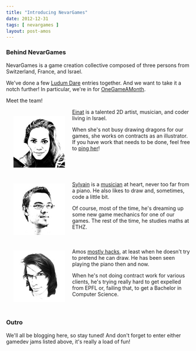 ```yaml
---
title: "Introducing NevarGames"
date: 2012-12-31
tags: [ nevargames ]
layout: post-amos
---
```


### Behind NevarGames

NevarGames is a game creation collective composed of three persons from Switzerland, France,
and Israel.

We've done a few [Ludum Dare](http://ludumdare.com/compo/author/nddrylliog) entries together.
And we want to take it a notch further! In particular, we're in for [OneGameAMonth](http://onegameamonth.com).

Meet the team!

<div style="float: left; padding: 20px;">
  <img src="img/einat.jpg?v2" style="width: 140px;">
</div>

[Einat](https://twitter.com/eschlagmann) is a talented 2D artist, musician, and coder living in Israel.

When she's not busy drawing dragons for our games, she works on contracts
as an illustrator. If you have work that needs to be done, feel free
to [ping her](https://twitter.com/eschlagmann)!

<div style="clear: both;"></div>

<div style="float: left; padding: 20px;">
  <img src="img/sylvain.jpg?v2" style="width: 140px;">
</div>

[Sylvain](https://twitter.com/bigsylvain) is a [musician](https://soundcloud.com/bigsylvain) at heart,
never too far from a piano. He also likes to draw and, sometimes, code
a little bit.

Of course, most of the time, he's dreaming up some new game mechanics for
one of our games. The rest of the time, he studies maths at ETHZ.

<div style="clear: both;"></div>

<div style="float: left; padding: 20px;">
  <img src="img/amos.jpg?v2" style="width: 140px;">
</div>

Amos [mostly hacks](http://amos.me/), at least when he doesn't try to pretend he can draw.
He has been seen playing the piano then and now.

When he's not doing contract work for various clients, he's trying really hard
to get expelled from EPFL or, failing that, to get a Bachelor in Computer Science.

<div style="clear: both;"></div>

### Outro

We'll all be blogging here, so stay tuned! And don't forget to enter
either gamedev jams listed above, it's really a load of fun!

